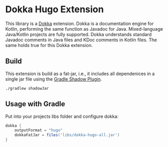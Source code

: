 # Dokka Hugo Extension

This library is a [Dokka](https://github.com/Kotlin/dokka) extension.
Dokka is a documentation engine for Kotlin, performing the same function as Javadoc for Java.
Mixed-language Java/Kotlin projects are fully supported.
Dokka understands standard Javadoc comments in Java files and KDoc comments in Kotlin files.
The same holds true for this Dokka extension.

## Build

This extension is build as a fat-jar, i.e., it includes all dependenices in a single jar file using the [Gradle Shadow Plugin](https://imperceptiblethoughts.com/shadow/).

``./gradlew shadowJar``

## Usage with Gradle

Put into your projects libs folder and configure dokka:

```groovy
dokka {
    outputFormat = "hugo"
    dokkaFatJar = files('libs/dokka-hugo-all.jar')
}
```
